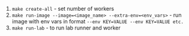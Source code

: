 1. `make create-all` - set number of workers
2. `make run-image --image=<image_name> --extra-env=<env_vars>` - run image with env vars in format `--env KEY=VALUE --env KEY=VALUE etc.`
3. `make run-lab` - to run lab runner and worker